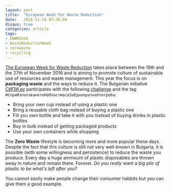 ```yaml
---
layout: post
title:  "European Week for Waste Reduction"
date:   2016-11-24 07:36:00
disqus: true
categories: article
tags:
- EWWR2016
- WasteReductionWeek
- zerowaste
- recycling
---
```


[The European Week for Waste Reduction](http://www.ewwr.eu/en) takes place between the 19th and the 27th of November 2016 and is aiming to promote culture of sustainable use of resources and waste management. This year the focus is on **packaging waste** and the ways to reduce it. The Bulgarian initiative [СИПИ.еу](http://www.sipieu.com/) participates with the following [challenge](https://www.facebook.com/events/1695534674096707/) and the tag `#СприИзползванетоНаПластмасаЗаЕднократнаУпотреба`:

* Bring your own cup instead of using a plastic one
* Bring a reusable cloth bag instead of buying a plastic one
* Fill you own bottle and take it with you instead of buying drinks in plastic bottles
* Buy in bulk instead of getting packaged products
* Use your own containers while shopping

The **Zero Waste** lifestyle is becoming more and more popular these days. Despite the fact that this culture is still not very well-known in Bulgaria, it is possible (with some willingness and persistence) to reduce the waste you produce. Every day a huge ammount of plastic disposables are thrown away in nature and remain there. Forever. _Do you really want a big pile of plastic to be what's left after you?_

You cannot easily make people change their consumer habbits but you can give them a good example.
